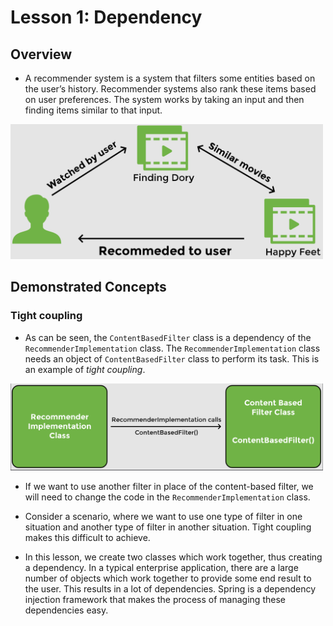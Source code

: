 # Lesson 1: Dependency

## Overview

- A recommender system is a system that filters some entities based on the user’s history. Recommender systems also rank these items based on user preferences. The system works by taking an input and then finding items similar to that input.

<img src="./images/img1.png" width="500">

## Demonstrated Concepts

### Tight coupling

- As can be seen, the `ContentBasedFilter` class is a dependency of the `RecommenderImplementation` class. The `RecommenderImplementation` class needs an object of `ContentBasedFilter` class to perform its task. This is an example of _tight coupling_.

<img src="./images/img2.png" width="500">

- If we want to use another filter in place of the content-based filter, we will need to change the code in the `RecommenderImplementation` class.

- Consider a scenario, where we want to use one type of filter in one situation and another type of filter in another situation. Tight coupling makes this difficult to achieve.

- In this lesson, we create two classes which work together, thus creating a dependency. In a typical enterprise application, there are a large number of objects which work together to provide some end result to the user. This results in a lot of dependencies. Spring is a dependency injection framework that makes the process of managing these dependencies easy.
